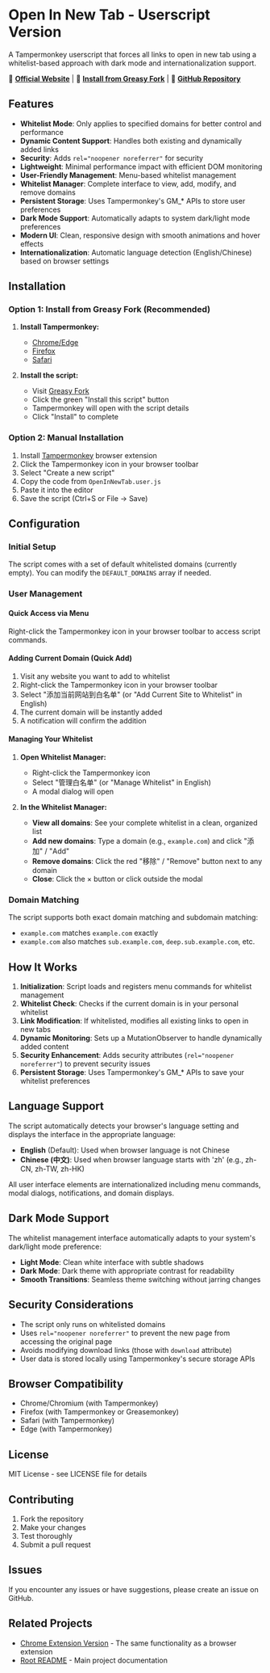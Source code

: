# Open In New Tab - Userscript Version

A Tampermonkey userscript that forces all links to open in new tab using a whitelist-based approach with dark mode and internationalization support.

📖 **[Official Website](https://open-in-new-tab.vercel.app/)** | 🎯 **[Install from Greasy Fork](https://greasyfork.org/en/scripts/551033-open-in-new-tab)** | 🌟 **[GitHub Repository](https://github.com/xiaowulang-turbo/OpenInNewTab)**

## Features

-   **Whitelist Mode**: Only applies to specified domains for better control and performance
-   **Dynamic Content Support**: Handles both existing and dynamically added links
-   **Security**: Adds `rel="noopener noreferrer"` for security
-   **Lightweight**: Minimal performance impact with efficient DOM monitoring
-   **User-Friendly Management**: Menu-based whitelist management
-   **Whitelist Manager**: Complete interface to view, add, modify, and remove domains
-   **Persistent Storage**: Uses Tampermonkey's GM\_\* APIs to store user preferences
-   **Dark Mode Support**: Automatically adapts to system dark/light mode preferences
-   **Modern UI**: Clean, responsive design with smooth animations and hover effects
-   **Internationalization**: Automatic language detection (English/Chinese) based on browser settings

## Installation

### Option 1: Install from Greasy Fork (Recommended)

1. **Install Tampermonkey:**

    - [Chrome/Edge](https://chromewebstore.google.com/detail/tampermonkey/dhdgffkkebhmkfjojejmpbldmpobfkfo)
    - [Firefox](https://addons.mozilla.org/en-US/firefox/addon/tampermonkey/)
    - [Safari](https://apps.apple.com/us/app/tampermonkey/id1482490089)

2. **Install the script:**
    - Visit [Greasy Fork](https://greasyfork.org/en/scripts/551033-open-in-new-tab)
    - Click the green "Install this script" button
    - Tampermonkey will open with the script details
    - Click "Install" to complete

### Option 2: Manual Installation

1. Install [Tampermonkey](https://www.tampermonkey.net/) browser extension
2. Click the Tampermonkey icon in your browser toolbar
3. Select "Create a new script"
4. Copy the code from `OpenInNewTab.user.js`
5. Paste it into the editor
6. Save the script (Ctrl+S or File → Save)

## Configuration

### Initial Setup

The script comes with a set of default whitelisted domains (currently empty). You can modify the `DEFAULT_DOMAINS` array if needed.

### User Management

#### Quick Access via Menu

Right-click the Tampermonkey icon in your browser toolbar to access script commands.

#### Adding Current Domain (Quick Add)

1. Visit any website you want to add to whitelist
2. Right-click the Tampermonkey icon in your browser toolbar
3. Select "添加当前网站到白名单" (or "Add Current Site to Whitelist" in English)
4. The current domain will be instantly added
5. A notification will confirm the addition

#### Managing Your Whitelist

1. **Open Whitelist Manager:**

    - Right-click the Tampermonkey icon
    - Select "管理白名单" (or "Manage Whitelist" in English)
    - A modal dialog will open

2. **In the Whitelist Manager:**
    - **View all domains**: See your complete whitelist in a clean, organized list
    - **Add new domains**: Type a domain (e.g., `example.com`) and click "添加" / "Add"
    - **Remove domains**: Click the red "移除" / "Remove" button next to any domain
    - **Close**: Click the × button or click outside the modal

### Domain Matching

The script supports both exact domain matching and subdomain matching:

-   `example.com` matches `example.com` exactly
-   `example.com` also matches `sub.example.com`, `deep.sub.example.com`, etc.

## How It Works

1. **Initialization**: Script loads and registers menu commands for whitelist management
2. **Whitelist Check**: Checks if the current domain is in your personal whitelist
3. **Link Modification**: If whitelisted, modifies all existing links to open in new tabs
4. **Dynamic Monitoring**: Sets up a MutationObserver to handle dynamically added content
5. **Security Enhancement**: Adds security attributes (`rel="noopener noreferrer"`) to prevent security issues
6. **Persistent Storage**: Uses Tampermonkey's GM\_\* APIs to save your whitelist preferences

## Language Support

The script automatically detects your browser's language setting and displays the interface in the appropriate language:

-   **English** (Default): Used when browser language is not Chinese
-   **Chinese (中文)**: Used when browser language starts with 'zh' (e.g., zh-CN, zh-TW, zh-HK)

All user interface elements are internationalized including menu commands, modal dialogs, notifications, and domain displays.

## Dark Mode Support

The whitelist management interface automatically adapts to your system's dark/light mode preference:

-   **Light Mode**: Clean white interface with subtle shadows
-   **Dark Mode**: Dark theme with appropriate contrast for readability
-   **Smooth Transitions**: Seamless theme switching without jarring changes

## Security Considerations

-   The script only runs on whitelisted domains
-   Uses `rel="noopener noreferrer"` to prevent the new page from accessing the original page
-   Avoids modifying download links (those with `download` attribute)
-   User data is stored locally using Tampermonkey's secure storage APIs

## Browser Compatibility

-   Chrome/Chromium (with Tampermonkey)
-   Firefox (with Tampermonkey or Greasemonkey)
-   Safari (with Tampermonkey)
-   Edge (with Tampermonkey)

## License

MIT License - see LICENSE file for details

## Contributing

1. Fork the repository
2. Make your changes
3. Test thoroughly
4. Submit a pull request

## Issues

If you encounter any issues or have suggestions, please create an issue on GitHub.

## Related Projects

-   [Chrome Extension Version](../extension/) - The same functionality as a browser extension
-   [Root README](../README.md) - Main project documentation
